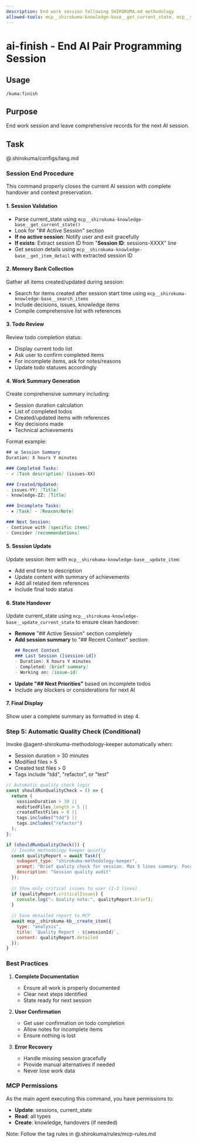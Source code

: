 ```yaml
---
description: End work session following SHIROKUMA.md methodology
allowed-tools: mcp__shirokuma-knowledge-base__get_current_state, mcp__shirokuma-knowledge-base__get_items, mcp__shirokuma-knowledge-base__get_item_detail, mcp__shirokuma-knowledge-base__update_item, mcp__shirokuma-knowledge-base__update_current_state, mcp__shirokuma-knowledge-base__search_items, Bash
---
```


# ai-finish - End AI Pair Programming Session

## Usage
```
/kuma:finish
```

## Purpose
End work session and leave comprehensive records for the next AI session.

## Task

@.shirokuma/configs/lang.md

### Session End Procedure

This command properly closes the current AI session with complete handover and context preservation.

#### 1. Session Validation

- Parse current_state using `mcp__shirokuma-knowledge-base__get_current_state()`
- Look for "## Active Session" section
- **If no active session**: Notify user and exit gracefully
- **If exists**: Extract session ID from "**Session ID**: sessions-XXXX" line
- Get session details using `mcp__shirokuma-knowledge-base__get_item_detail` with extracted session ID

#### 2. Memory Bank Collection

Gather all items created/updated during session:
- Search for items created after session start time using `mcp__shirokuma-knowledge-base__search_items`
- Include decisions, issues, knowledge items
- Compile comprehensive list with references

#### 3. Todo Review

Review todo completion status:
- Display current todo list
- Ask user to confirm completed items
- For incomplete items, ask for notes/reasons
- Update todo statuses accordingly

#### 4. Work Summary Generation

Create comprehensive summary including:
- Session duration calculation
- List of completed todos
- Created/updated items with references
- Key decisions made
- Technical achievements

Format example:
```markdown
## 📊 Session Summary
Duration: X hours Y minutes

### Completed Tasks:
- ✓ [Task description] (issues-XX)

### Created/Updated:
- issues-YY: [Title]
- knowledge-ZZ: [Title]

### Incomplete Tasks:
- ⏸ [Task] - [Reason/Note]

### Next Session:
- Continue with [specific items]
- Consider [recommendations]
```

#### 5. Session Update

Update session item with `mcp__shirokuma-knowledge-base__update_item`:
- Add end time to description
- Update content with summary of achievements
- Add all related item references
- Include final todo status

#### 6. State Handover

Update current_state using `mcp__shirokuma-knowledge-base__update_current_state` to ensure clean handover:
- **Remove** "## Active Session" section completely
- **Add session summary** to "## Recent Context" section:
  ```markdown
  ## Recent Context
  ### Last Session ([session-id])
  - Duration: X hours Y minutes
  - Completed: [brief summary]
  - Working on: [issue-id]
  ```
- **Update "## Next Priorities"** based on incomplete todos
- Include any blockers or considerations for next AI

#### 7. Final Display

Show user a complete summary as formatted in step 4.

### Step 5: Automatic Quality Check (Conditional)

Invoke @agent-shirokuma-methodology-keeper automatically when:
- Session duration > 30 minutes
- Modified files > 5
- Created test files > 0  
- Tags include "tdd", "refactor", or "test"

```javascript
// Automatic quality check logic
const shouldRunQualityCheck = () => {
  return (
    sessionDuration > 30 ||
    modifiedFiles.length > 5 ||
    createdTestFiles > 0 ||
    tags.includes("tdd") ||
    tags.includes("refactor")
  );
};

if (shouldRunQualityCheck()) {
  // Invoke methodology keeper quietly
  const qualityReport = await Task({
    subagent_type: "shirokuma-methodology-keeper",
    prompt: "Brief quality check for session. Max 5 lines summary. Focus on critical issues only.",
    description: "Session quality audit"
  });
  
  // Show only critical issues to user (1-2 lines)
  if (qualityReport.criticalIssues) {
    console.log("⚠️ Quality note:", qualityReport.brief);
  }
  
  // Save detailed report to MCP
  await mcp__shirokuma-kb__create_item({
    type: "analysis",
    title: `Quality Report - ${sessionId}`,
    content: qualityReport.detailed
  });
}
```

### Best Practices

1. **Complete Documentation**
   - Ensure all work is properly documented
   - Clear next steps identified
   - State ready for next session

2. **User Confirmation**
   - Get user confirmation on todo completion
   - Allow notes for incomplete items
   - Ensure nothing is lost

3. **Error Recovery**
   - Handle missing session gracefully
   - Provide manual alternatives if needed
   - Never lose work data

### MCP Permissions

As the main agent executing this command, you have permissions to:
- **Update**: sessions, current_state  
- **Read**: all types
- **Create**: knowledge, handovers (if needed)

Note: Follow the tag rules in @.shirokuma/rules/mcp-rules.md